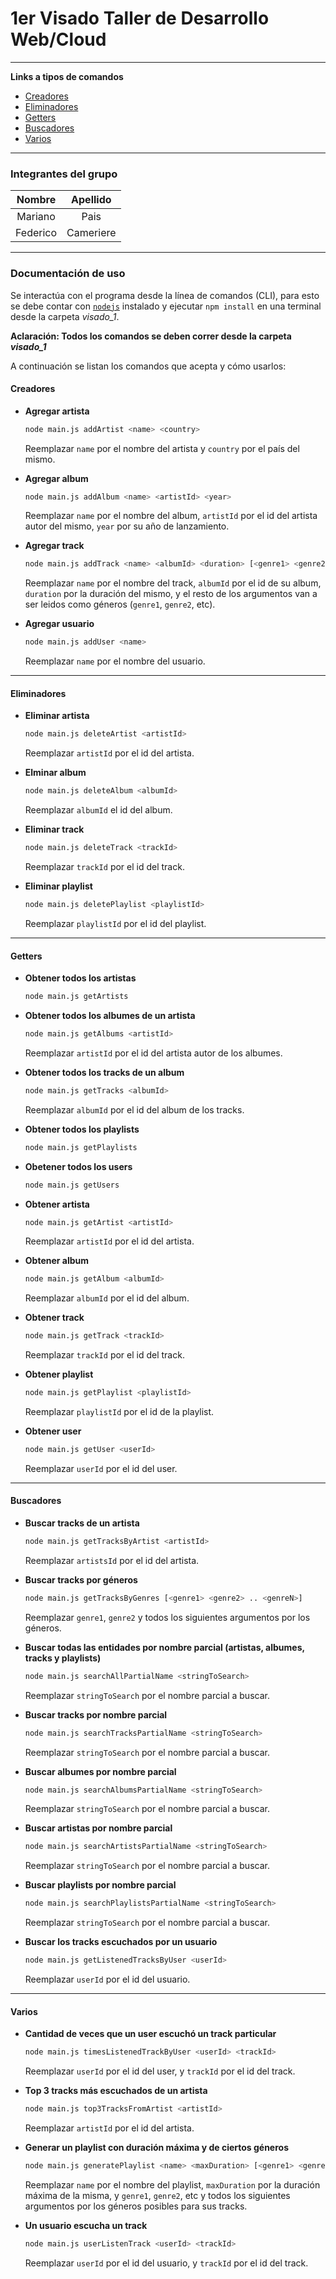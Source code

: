 # 1er Visado Taller de Desarrollo Web/Cloud

------

**Links a tipos de comandos**

- [Creadores](#creadores)
- [Eliminadores](#eliminadores)
- [Getters](#getters)
- [Buscadores](#buscadores)
- [Varios](#varios)

------

### Integrantes del grupo

|  Nombre  | Apellido  |
| :------: | :-------: |
| Mariano  |   Pais    |
| Federico | Cameriere |

------

### Documentación de uso

Se interactúa con el programa desde la línea de comandos (CLI), para esto se debe contar con [`nodejs`](https://nodejs.org/) instalado y ejecutar `npm install` en una terminal desde la carpeta *visado_1*.

**Aclaración: Todos los comandos se deben correr desde la carpeta *visado_1***

A continuación se listan los comandos que acepta y cómo usarlos:

#### Creadores

- **Agregar artista** 

  ```bash
  node main.js addArtist <name> <country>
  ```

  Reemplazar `name` por el nombre del artista y `country` por el país del mismo.

- **Agregar album**

  ```bash
  node main.js addAlbum <name> <artistId> <year>
  ```

  Reemplazar `name` por el nombre del album, `artistId` por el id del artista autor del mismo, `year` por su año de lanzamiento.

- **Agregar track**

  ```bash
  node main.js addTrack <name> <albumId> <duration> [<genre1> <genre2> .. <genreN>]
  ```

  Reemplazar `name` por el nombre del track, `albumId` por el id de su album, `duration` por la duración del mismo, y el resto de los argumentos van a ser leidos como géneros (`genre1`, `genre2`, etc).

- **Agregar usuario**

  ```bash
  node main.js addUser <name>
  ```

  Reemplazar `name` por el nombre del usuario.

------

#### Eliminadores

- **Eliminar artista**

  ```bash
  node main.js deleteArtist <artistId>
  ```

  Reemplazar `artistId` por el id del artista.

- **Elminar album**

  ```bash
  node main.js deleteAlbum <albumId>
  ```

  Reemplazar `albumId` el id del album.

- **Eliminar track**

  ```bash
  node main.js deleteTrack <trackId>
  ```

  Reemplazar `trackId` por el id del track.

- **Eliminar playlist**

  ```bash
  node main.js deletePlaylist <playlistId>
  ```

  Reemplazar `playlistId` por el id del playlist.

------

#### Getters

- **Obtener todos los artistas**

  ```bash
  node main.js getArtists
  ```

- **Obtener todos los albumes de un artista**

  ```bash
  node main.js getAlbums <artistId>
  ```

  Reemplazar `artistId` por el id del artista autor de los albumes.

- **Obtener todos los tracks de un album**

  ```bash
  node main.js getTracks <albumId>
  ```

  Reemplazar `albumId` por el id del album de los tracks.

- **Obtener todos los playlists**

  ```bash
  node main.js getPlaylists
  ```

- **Obetener todos los users**

  ```bash
  node main.js getUsers
  ```

- **Obtener artista**

  ```bash
  node main.js getArtist <artistId>
  ```

  Reemplazar `artistId` por el id del artista.

- **Obtener album**

  ```bash
  node main.js getAlbum <albumId>
  ```

  Reemplazar `albumId` por el id del album.

- **Obtener track**

  ```bash
  node main.js getTrack <trackId>
  ```

  Reemplazar `trackId` por el id del track.

- **Obtener playlist**

  ```bash
  node main.js getPlaylist <playlistId>
  ```

  Reemplazar `playlistId` por el id de la playlist.

- **Obtener user**

  ```bash
  node main.js getUser <userId>
  ```

  Reemplazar `userId` por el id del user.

------

#### Buscadores

- **Buscar tracks de un artista**

  ```bash
  node main.js getTracksByArtist <artistId>
  ```

  Reemplazar `artistsId` por el id del artista.

- **Buscar tracks por géneros**

  ```bash
  node main.js getTracksByGenres [<genre1> <genre2> .. <genreN>]
  ```

  Reemplazar `genre1`, `genre2` y todos los siguientes argumentos por los géneros.

- **Buscar todas las entidades por nombre parcial (artistas, albumes, tracks y playlists)**

  ```bash
  node main.js searchAllPartialName <stringToSearch>
  ```

  Reemplazar `stringToSearch` por el nombre parcial a buscar.

- **Buscar tracks por nombre parcial**

  ```bash
  node main.js searchTracksPartialName <stringToSearch>
  ```

  Reemplazar `stringToSearch` por el nombre parcial a buscar.

- **Buscar albumes por nombre parcial**

  ```bash
  node main.js searchAlbumsPartialName <stringToSearch>
  ```

  Reemplazar `stringToSearch` por el nombre parcial a buscar.

- **Buscar artistas por nombre parcial**

  ```bash
  node main.js searchArtistsPartialName <stringToSearch>
  ```

  Reemplazar `stringToSearch` por el nombre parcial a buscar.

- **Buscar playlists por nombre parcial**

  ```bash
  node main.js searchPlaylistsPartialName <stringToSearch>
  ```

  Reemplazar `stringToSearch` por el nombre parcial a buscar.

- **Buscar los tracks escuchados por un usuario**

  ```bash
  node main.js getListenedTracksByUser <userId>
  ```

  Reemplazar `userId` por el id del usuario.

------

#### Varios

- **Cantidad de veces que un user escuchó un track particular**

  ```bash
  node main.js timesListenedTrackByUser <userId> <trackId>
  ```

  Reemplazar `userId` por el id del user, y `trackId` por el id del track.

- **Top 3 tracks más escuchados de un artista**

  ```bash
  node main.js top3TracksFromArtist <artistId>
  ```

  Reemplazar `artistId` por el id del artista.

- **Generar un playlist con duración máxima y de ciertos géneros**

  ```bash
  node main.js generatePlaylist <name> <maxDuration> [<genre1> <genre2> .. <genreN>]
  ```

  Reemplazar `name` por el nombre del playlist, `maxDuration` por la duración máxima de la misma, y `genre1`, `genre2`, etc y todos los siguientes argumentos por los géneros posibles para sus tracks.

- **Un usuario escucha un track**

  ```bash
  node main.js userListenTrack <userId> <trackId>
  ```

  Reemplazar `userId` por el id del usuario, y `trackId` por el id del track.